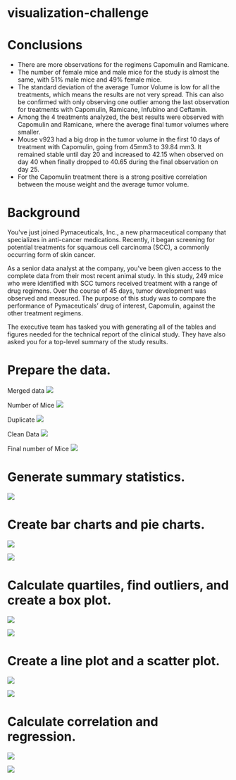 # visualization-challenge

# Conclusions
- There are more observations for the regimens Capomulin and Ramicane.
- The number of female mice and male mice for the study is almost the same, with 51% male mice and 49% female mice.
- The standard deviation of the average Tumor Volume is low for all the treatments, which means the results are not very spread. This can also be confirmed with only observing one outlier among the last observation for treatments with Capomulin, Ramicane, Infubino and Ceftamin.
- Among the 4 treatments analyzed, the best results were observed with Capomulin and Ramicane, where the average final tumor volumes where smaller.
- Mouse v923 had a big drop in the tumor volume in the first 10 days of treatment with Capomulin, going from 45mm3 to 39.84 mm3. It remained stable until day 20 and increased to 42.15 when observed on day 40 when finally dropped to 40.65 during the final observation on day 25.
- For the Capomulin treatment there is a strong positive correlation between the mouse weight and the average tumor volume.

# Background

You've just joined Pymaceuticals, Inc., a new pharmaceutical company that specializes in anti-cancer medications. Recently, it began screening for potential treatments for squamous cell carcinoma (SCC), a commonly occurring form of skin cancer.

As a senior data analyst at the company, you've been given access to the complete data from their most recent animal study. In this study, 249 mice who were identified with SCC tumors received treatment with a range of drug regimens. Over the course of 45 days, tumor development was observed and measured. The purpose of this study was to compare the performance of Pymaceuticals’ drug of interest, Capomulin, against the other treatment regimens.

The executive team has tasked you with generating all of the tables and figures needed for the technical report of the clinical study. They have also asked you for a top-level summary of the study results.

# Prepare the data.
Merged data
![](Pymaceuticals/images/1.png)

Number of Mice
![](Pymaceuticals/images/2.png)

Duplicate
![](Pymaceuticals/images/3.png)

Clean Data
![](Pymaceuticals/images/4.png)

Final number of Mice
![](Pymaceuticals/images/5.png)

# Generate summary statistics.
![](Pymaceuticals/images/6.png)

# Create bar charts and pie charts.
![](Pymaceuticals/images/7.png)

![](Pymaceuticals/images/8.png)

# Calculate quartiles, find outliers, and create a box plot.
![](Pymaceuticals/images/9.png)

![](Pymaceuticals/images/10.png)

# Create a line plot and a scatter plot.
![](Pymaceuticals/images/11.png)

![](Pymaceuticals/images/12.png)

# Calculate correlation and regression.
![](Pymaceuticals/images/13.png)

![](Pymaceuticals/images/14.png)